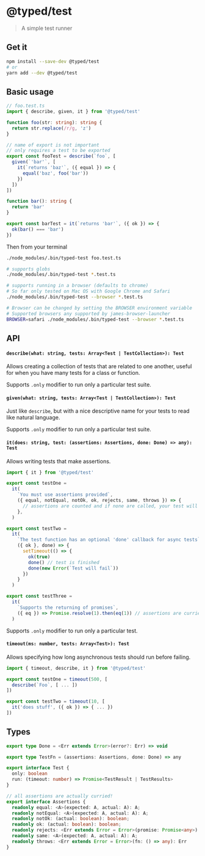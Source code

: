 # @typed/test

> A simple test runner

## Get it
```sh
npm install --save-dev @typed/test
# or
yarn add --dev @typed/test
```

## Basic usage

```typescript
// foo.test.ts
import { describe, given, it } from '@typed/test'

function foo(str: string): string {
  return str.replace(/r/g, 'z')
}

// name of export is not important
// only requires a test to be exported
export const fooTest = describe(`foo`, [
  given(`'bar'`, [
    it(`returns 'baz'`, ({ equal }) => {
      equal('baz', foo('bar'))
    })
  ])
])

function bar(): string {
  return 'bar'
}

export const barTest = it(`returns 'bar'`, ({ ok }) => {
  ok(bar() === 'bar')
})
```

Then from your terminal

```sh
./node_modules/.bin/typed-test foo.test.ts

# supports globs
./node_modules/.bin/typed-test *.test.ts

# supports running in a browser (defaults to chrome)
# So far only tested on Mac OS with Google Chrome and Safari
./node_modules/.bin/typed-test --browser *.test.ts

# Browser can be changed by setting the BROWSER environment variable
# Supported browsers any supported by james-browser-launcher 
BROWSER=safari ./node_modules/.bin/typed-test --browser *.test.ts
```

## API

#### `describe(what: string, tests: Array<Test | TestCollection>): Test`

Allows creating a collection of tests that are related to one another, useful
for when you have many tests for a class or function.

Supports `.only` modifier to run only a particular test suite.

#### `given(what: string, tests: Array<Test | TestCollection>): Test`

Just like `describe`, but with a nice descriptive name for your tests to read
like natural language.

Supports `.only` modifier to run only a particular test suite.

#### `it(does: string, test: (assertions: Assertions, done: Done) => any): Test`

Allows writing tests that make assertions.

```typescript
import { it } from '@typed/test'

export const testOne =
  it(
    `You must use assertions provided`,
    ({ equal, notEqual, notOk, ok, rejects, same, throws }) => {
      // assertions are counted and if none are called, your test will fail
    },
  )

export const testTwo =
  it(
    `The test function has an optional 'done' callback for async tests`,
    ({ ok }, done) => {
      setTimeout(() => {
        ok(true)
        done() // test is finished
        done(new Error(`Test will fail`))
      })
    }
  )

export const testThree =
  it(
    `Supports the returning of promises`,
    ({ eq }) => Promise.resolve(1).then(eq(1)) // assertions are curried!
  )
```

Supports `.only` modifier to run only a particular test.

#### `timeout(ms: number, tests: Array<Test>): Test`

Allows specifying how long asynchronous tests should run before failing.

```typescript
import { timeout, describe, it } from '@typed/test'

export const testOne = timeout(500, [
  describe(`Foo`, [ ... ])
])

export const testTwo = timeout(10, [
  it('does stuff', ({ ok }) => { ... })
])
```

## Types

```typescript
export type Done = <Err extends Error>(error?: Err) => void

export type TestFn = (assertions: Assertions, done: Done) => any

export interface Test {
  only: boolean
  run: (timeout: number) => Promise<TestResult | TestResults>
}

// all assertions are actually curried!
export interface Assertions {
  readonly equal: <A>(expected: A, actual: A): A;
  readonly notEqual: <A>(expected: A, actual: A): A;
  readonly notOk: (actual: boolean): boolean;
  readonly ok: (actual: boolean): boolean;
  readonly rejects: <Err extends Error = Error>(promise: Promise<any>) => Promise<Err>;
  readonly same: <A>(expected: A, actual: A): A;
  readonly throws: <Err extends Error = Error>(fn: () => any): Err
}

```